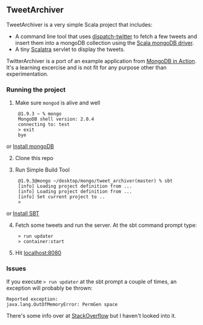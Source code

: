 ## TweetArchiver

TweetArchiver is a very simple Scala project that includes:

* A command line tool that uses [dispatch-twitter](https://github.com/n8han/dispatch-twitter) to fetch a few tweets 
and insert them into a mongoDB collection using the [Scala mongoDB driver](https://github.com/mongodb/casbah).
* A tiny [Scalatra](http://www.scalatra.org/) servlet to display the tweets.

TwitterArchiver is a port of an example application from [MongoDB in Action](http://manning.com/banker/).
It's a learning excercise and is not fit for any purpose other than experimentation.

### Running the project

1. Make sure `mongod` is alive and well

        @1.9.3 ~ % mongo 
        MongoDB shell version: 2.0.4
        connecting to: test
        > exit
        bye
or [Install mongoDB](http://www.mongodb.org/display/DOCS/Quickstart)

2. Clone this repo


3. Run Simple Build Tool

        @1.9.3@mongo ~/desktop/mongo/tweet_archiver(master) % sbt
        [info] Loading project definition from ... 
        [info] Loading project definition from ...
        [info] Set current project to ..
        > 
or [Install SBT](https://github.com/harrah/xsbt/wiki/Getting-Started-Setup)

4. Fetch some tweets and run the server. At the sbt command prompt type:

        > run updater
        > container:start


5. Hit [localhost:8080](http://localhost:8080/)


### Issues

If you execute `> run updater` at the sbt prompt a couple of times, an exception will probably be thrown:

    Reported exception:
    java.lang.OutOfMemoryError: PermGen space

There's some info over at [StackOverflow](http://stackoverflow.com/questions/88235/how-to-deal-with-java-lang-outofmemoryerror-permgen-space-error) but I haven't looked into it.